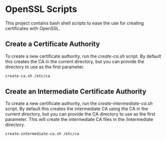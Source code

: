 # OpenSSL Scripts

This project contains bash shell scripts to ease the use for creating certificates with OpenSSL.

## Create a Certificate Authority
To create a new certificate authority, run the _create-ca.sh_ script. By default this creates the CA in the current directory, but you can provide the directory to use as the first parameter.

```bash
create-ca.sh /etc/ca
```

## Create an Intermediate Certificate Authority
To create a new certificate authority, run the _create-intermediate-ca.sh_ script. By default this creates the intermediate CA using the CA in the current directory, but you can provide the CA directory to use as the first parameter. This will create the intermediate CA files in the <CA directory>/intermediate directory.

```bash
create-intermediate-ca.sh /etc/ca
```


